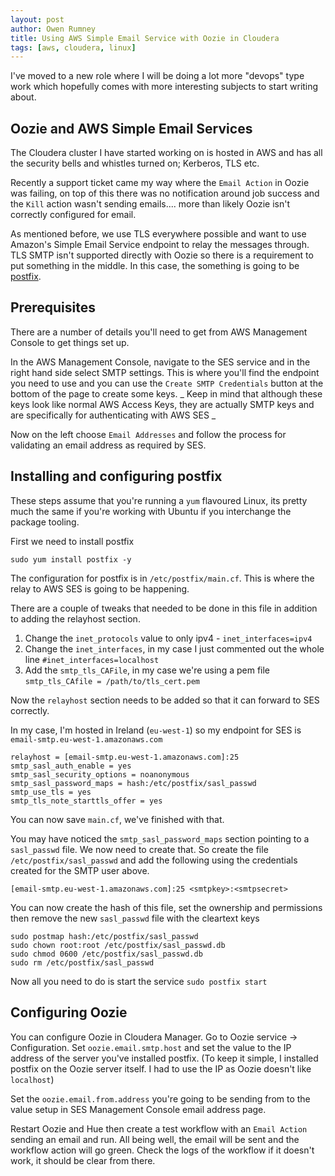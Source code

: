 ```yaml
---
layout: post
author: Owen Rumney
title: Using AWS Simple Email Service with Oozie in Cloudera
tags: [aws, cloudera, linux]
---
```


I've moved to a new role where I will be doing a lot more "devops" type work which hopefully comes with more interesting subjects to start writing about.

## Oozie and AWS Simple Email Services

The Cloudera cluster I have started working on is hosted in AWS and has all the security bells and whistles turned on; Kerberos, TLS etc.

Recently a support ticket came my way where the `Email Action` in Oozie was failing, on top of this there was no notification around job success and the `Kill` action wasn't sending emails.... more than likely Oozie isn't correctly configured for email.

As mentioned before, we use TLS everywhere possible and want to use Amazon's Simple Email Service endpoint to relay the messages through. TLS SMTP isn't supported directly with Oozie so there is a requirement to put something in the middle. In this case, the something is going to be [postfix](http://www.postfix.org).

## Prerequisites

There are a number of details you'll need to get from AWS Management Console to get things set up.

In the AWS Management Console, navigate to the SES service and in the right hand side select SMTP settings. This is where you'll find the endpoint you need to use and you can use the `Create SMTP Credentials` button at the bottom of the page to create some keys. _ Keep in mind that although these keys look like normal AWS Access Keys, they are actually SMTP keys and are specifically for authenticating with AWS SES _

Now on the left choose `Email Addresses` and follow the process for validating an email address as required by SES.

## Installing and configuring postfix

These steps assume that you're running a `yum` flavoured Linux, its pretty much the same if you're working with Ubuntu if you interchange the package tooling.

First we need to install postfix

```
sudo yum install postfix -y
```

The configuration for postfix is in `/etc/postfix/main.cf`. This is where the relay to AWS SES is going to be happening.

There are a couple of tweaks that needed to be done in this file in addition to adding the relayhost section.

1. Change the `inet_protocols` value to only ipv4 - `inet_interfaces=ipv4`
2. Change the `inet_interfaces`, in my case I just commented out the whole line `#inet_interfaces=localhost`
3. Add the `smtp_tls_CAFile`, in my case we're using a pem file `smtp_tls_CAfile = /path/to/tls_cert.pem`

Now the `relayhost` section needs to be added so that it can forward to SES correctly.

In my case, I'm hosted in Ireland (`eu-west-1`) so my endpoint for SES is `email-smtp.eu-west-1.amazonaws.com`

```
relayhost = [email-smtp.eu-west-1.amazonaws.com]:25
smtp_sasl_auth_enable = yes
smtp_sasl_security_options = noanonymous
smtp_sasl_password_maps = hash:/etc/postfix/sasl_passwd
smtp_use_tls = yes
smtp_tls_note_starttls_offer = yes
```

You can now save `main.cf`, we've finished with that.

You may have noticed the `smtp_sasl_password_maps` section pointing to a `sasl_passwd` file. We now need to create that. So create the file `/etc/postfix/sasl_passwd` and add the following using the credentials created for the SMTP user above.

```
[email-smtp.eu-west-1.amazonaws.com]:25 <smtpkey>:<smtpsecret>
```

You can now create the hash of this file, set the ownership and permissions then remove the new `sasl_passwd` file with the cleartext keys

```
sudo postmap hash:/etc/postfix/sasl_passwd
sudo chown root:root /etc/postfix/sasl_passwd.db
sudo chmod 0600 /etc/postfix/sasl_passwd.db
sudo rm /etc/postfix/sasl_passwd
```

Now all you need to do is start the service `sudo postfix start`

## Configuring Oozie

You can configure Oozie in Cloudera Manager. Go to Oozie service -> Configuration. Set `oozie.email.smtp.host` and set the value to the IP address of the server you've installed postfix. (To keep it simple, I installed postfix on the Oozie server itself. I had to use the IP as Oozie doesn't like `localhost`)

Set the `oozie.email.from.address` you're going to be sending from to the value setup in SES Management Console email address page.

Restart Oozie and Hue then create a test workflow with an `Email Action` sending an email and run. All being well, the email will be sent and the workflow action will go green. Check the logs of the workflow if it doesn't work, it should be clear from there.
